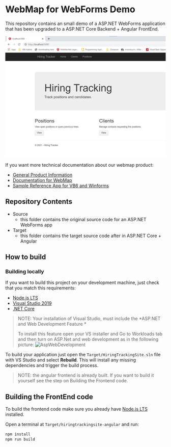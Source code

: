 # WebMap for WebForms Demo

This repository contains an small demo of a ASP.NET WebForms application that has been 
upgraded to a ASP.NET Core Backend + Angular FrontEnd.

![](./Docs/Screenshot_MainScreen.png)

If you want more technical documentation about our webmap product:
- [General Product Information](https://www.mobilize.net/products/app-migrations/webmap/)
- [Documentation for WebMap](https://docs.mobilize.net/webmap/)
 - [Sample Reference App for VB6 and Winforms](https://github.com/MobilizeNet/SKS)

## Repository Contents

- Source
    - this folder contains the original source code for an ASP.NET WebForms app
- Target
    - this folder contains the target source code after in ASP.NET Core + Angular

## How to build

### Building locally

If you want to build this project on your development machine, just check that you match this requirements:

* [Node.js LTS](https://nodejs.org/en/download/)
* [Visual Studio 2019](https://visualstudio.microsoft.com/downloads/)
* [.NET Core](https://dotnet.microsoft.com/download)

> NOTE: Your installation of Visual Studio, must include the *ASP.NET and Web Development Feature *
>
> To install this feature open your VS installer and Go to Workloads tab and then turn on ASP.Net and web development as in the following picture: 
![AspWebDevelopment](https://gblobscdn.gitbook.com/assets%2F-MEOm98BbzqckTUoLpXN%2F-MObjz9M3Gd4Q3oDTVfk%2F-MOfsymyfLvuUJarfQAA%2Fimage.png?alt=media&token=67fbfe2d-b5f9-4c78-b24b-51d5800053af)

To build your application just open the `Target/HiringTrackingSite.sln` file with VS Studio and select **Rebuild**. This will install any missing dependencies and trigger the build process.

> NOTE: the angular frontend is already built. If you want to build it yourself see the step on Building the Frontend code.


## Building the FrontEnd code

To build the frontend code make sure you already have [Node.js LTS](https://nodejs.org/en/download/) installed.

Open a terminal at `Target/hiringtrackingsite-angular` and run:
```
npm install
npm run build
```


